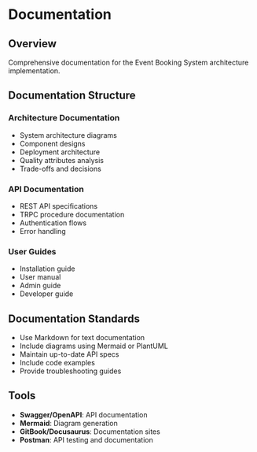 # Documentation

## Overview
Comprehensive documentation for the Event Booking System architecture implementation.

## Documentation Structure

### Architecture Documentation
- System architecture diagrams
- Component designs
- Deployment architecture
- Quality attributes analysis
- Trade-offs and decisions

### API Documentation
- REST API specifications
- TRPC procedure documentation
- Authentication flows
- Error handling

### User Guides
- Installation guide
- User manual
- Admin guide
- Developer guide

## Documentation Standards

- Use Markdown for text documentation
- Include diagrams using Mermaid or PlantUML
- Maintain up-to-date API specs
- Include code examples
- Provide troubleshooting guides

## Tools

- **Swagger/OpenAPI**: API documentation
- **Mermaid**: Diagram generation
- **GitBook/Docusaurus**: Documentation sites
- **Postman**: API testing and documentation
